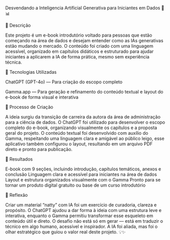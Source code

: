 Desvendando a Inteligencia Artificial Generativa para Iniciantes em Dados 🚀📊

📒 Descrição

Este projeto é um e-book introdutório voltado para pessoas que estão começando na área de dados e desejam entender como as IAs generativas estão mudando o mercado. O conteúdo foi criado com uma linguagem acessível, organizado em capítulos didáticos e estruturado para ajudar iniciantes a aplicarem a IA de forma prática, mesmo sem experiência técnica.

🤖 Tecnologias Utilizadas

ChatGPT (GPT-4o) — Para criação do escopo completo 

Gamma.app —  Para geração e refinamento do conteúdo textual e layout do e-book de forma visual e interativa

🧐 Processo de Criação

A ideia surgiu da transição de carreira da autora da área de administração para a ciência de dados. O ChatGPT foi utilizado para desenvolver o escopo completo do e-book, organizando visualmente os capítulos e a proposta geral do projeto.
O conteúdo textual foi desenvolvido com auxílio do Gamma, respeitando uma linguagem clara e amigável ao público leigo, esse aplicativo também configurou o layout, resultando em um arquivo PDF direto e pronto para publicação.

🚀 Resultados

E-book com 9 seções, incluindo introdução, capítulos temáticos, anexos e conclusão
Linguagem clara e acessível para iniciantes na área de dados
Layout e estrutura organizados visualmente com o Gamma
Pronto para se tornar um produto digital gratuito ou base de um curso introdutório

💭 Reflexão

Criar um material “natty” com IA foi um exercício de curadoria, clareza e propósito. O ChatGPT  ajudou a dar forma à ideia com uma estrutura leve e interativa, enquanto o  Gamma permitiu transformar esse esqueleto em conteúdo útil e direto. O desafio não está só em gerar — está em traduzir o técnico em algo humano, acessível e inspirador. A IA foi aliada, mas foi o olhar estratégico que guiou o valor real deste projeto. 💡✨
